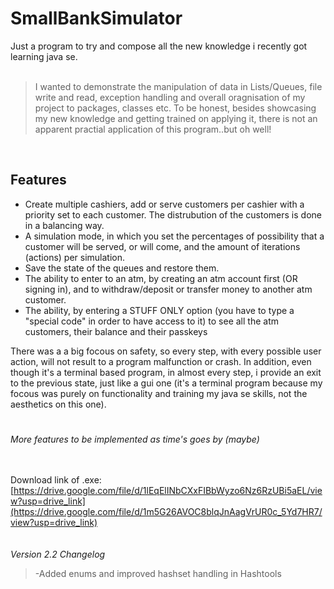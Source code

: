 # SmallBankSimulator 



Just a program to try and compose all the new knowledge i recently got learning java se. 
<br><br>
>I wanted to demonstrate the manipulation of  data in Lists/Queues, file write and read, exception handling and overall oragnisation of my project to packages, classes etc.
To be honest, besides showcasing my new knowledge and getting trained on applying it, there is not an apparent practial application of this program..but oh well!

<br>

## Features

- Create multiple cashiers, add or serve customers per cashier with a priority set to each customer. The distrubution of the customers is done in a balancing way.
- A simulation mode, in which you set the percentages of possibility that a customer will be served, or will come, and the amount of iterations (actions) per simulation.
- Save the state of the queues and restore them.
- The ability to enter to an atm, by creating an atm account first (OR signing in), and to withdraw/deposit or transfer money to another atm customer.
- The ability, by entering a STUFF ONLY option (you have to type a "special code" in order to have access to it) to see all the atm customers, their balance and their passkeys

There was a a big focous on  safety, so every step, with every possible user action, will not result to a program malfunction or crash. In addition, even though it's a terminal based program, in almost every step, i provide an exit to the previous state, just like a gui one (it's a terminal program because my focous was purely on functionality and training my java se skills, not the aesthetics on this one).
#
_More features to be implemented as time's goes by (maybe)_

<br><br>
Download link of .exe: [https://drive.google.com/file/d/1lEqElINbCXxFIBbWyzo6Nz6RzUBi5aEL/view?usp=drive_link](https://drive.google.com/file/d/1m5G26AVOC8blqJnAagVrUR0c_5Yd7HR7/view?usp=drive_link)
<br><br><br>
_Version 2.2 Changelog_
>-Added enums and improved hashset handling in Hashtools
